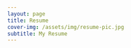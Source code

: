 ```yaml
---
layout: page
title: Resume
cover-img: /assets/img/resume-pic.jpg
subtitle: My Resume
---
```




<!-- <object data="/assets/docs/Santosh_achary_updated.pdf" type='application/pdf' style="height:200%;width:100%;overflow:hidden;"></object> -->


<object data="/assets/docs/Santosh_achary_updated.pdf" align="middle" width="1100" height="1000" type='application/pdf'></object>